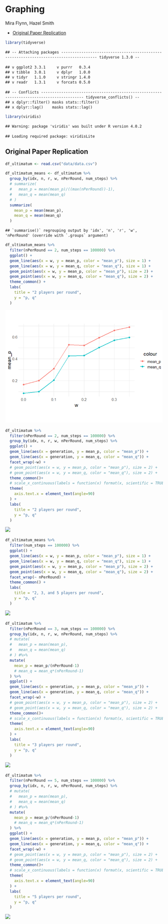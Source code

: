 Graphing
================
Mira Flynn, Hazel Smith

  - [Original Paper Replication](#original-paper-replication)

``` r
library(tidyverse)
```

    ## -- Attaching packages -------------------------------------------------------------------------------------- tidyverse 1.3.0 --

    ## v ggplot2 3.3.1     v purrr   0.3.4
    ## v tibble  3.0.1     v dplyr   1.0.0
    ## v tidyr   1.1.0     v stringr 1.4.0
    ## v readr   1.3.1     v forcats 0.5.0

    ## -- Conflicts ----------------------------------------------------------------------------------------- tidyverse_conflicts() --
    ## x dplyr::filter() masks stats::filter()
    ## x dplyr::lag()    masks stats::lag()

``` r
library(viridis)
```

    ## Warning: package 'viridis' was built under R version 4.0.2

    ## Loading required package: viridisLite

## Original Paper Replication

``` r
df_ultimatum <- read.csv("data/data.csv")
```

``` r
df_ultimatum_means <- df_ultimatum %>%
  group_by(idx, n, r, w, nPerRound, num_steps) %>%
  # summarize(
  #   mean_p = mean(mean_p)/((max(nPerRound))-1),
  #   mean_q = mean(mean_q)
  # )
  summarize(
    mean_p = mean(mean_p),
    mean_q = mean(mean_q)
  )
```

    ## `summarise()` regrouping output by 'idx', 'n', 'r', 'w', 'nPerRound' (override with `.groups` argument)

``` r
df_ultimatum_means %>%
  filter(nPerRound == 2, num_steps == 100000) %>%
  ggplot() +
  geom_line(aes(x = w, y = mean_p, color = "mean_p"), size = 1) +
  geom_line(aes(x = w, y = mean_q, color = "mean_q"), size = 1) +
  geom_point(aes(x = w, y = mean_p, color = "mean_p"), size = 2) +
  geom_point(aes(x = w, y = mean_q, color = "mean_q"), size = 2) +
  theme_common() + 
  labs(
    title = "2 players per round",
    y = "p, q"
  )
```

![](graphing_files/figure-gfm/original-replication-graph-1.png)<!-- -->

``` r
df_ultimatum %>%
  filter(nPerRound == 2, num_steps == 100000) %>%
  group_by(idx, n, r, w, nPerRound, num_steps) %>%
  ggplot() +
  geom_line(aes(x = generation, y = mean_p, color = "mean_p")) +
  geom_line(aes(x = generation, y = mean_q, color = "mean_q")) +
  facet_wrap(~w) +
  # geom_point(aes(x = w, y = mean_p, color = "mean_p"), size = 2) +
  # geom_point(aes(x = w, y = mean_q, color = "mean_q"), size = 2) +
  theme_common()+
  # scale_x_continuous(labels = function(x) format(x, scientific = TRUE)) +
  theme(
    axis.text.x = element_text(angle=90)
  ) +
  labs(
    title = "2 players per round",
    y = "p, q"
  )
```

![](graphing_files/figure-gfm/original-time-graph-1.png)<!-- -->

``` r
df_ultimatum_means %>%
  filter(num_steps == 100000) %>%
  ggplot() +
  geom_line(aes(x = w, y = mean_p, color = "mean_p"), size = 1) +
  geom_line(aes(x = w, y = mean_q, color = "mean_q"), size = 1) +
  geom_point(aes(x = w, y = mean_p, color = "mean_p"), size = 2) +
  geom_point(aes(x = w, y = mean_q, color = "mean_q"), size = 2) +
  facet_wrap(~ nPerRound) +
  theme_common() +
  labs(
    title = "2, 3, and 5 players per round",
    y = "p, q"
  )
```

![](graphing_files/figure-gfm/extension-graph-1.png)<!-- -->

``` r
df_ultimatum %>%
  filter(nPerRound == 3, num_steps == 100000) %>%
  group_by(idx, n, r, w, nPerRound, num_steps) %>%
  # mutate(
  #   mean_p = mean(mean_p),
  #   mean_q = mean(mean_q)
  # ) #%>%
  mutate(
    mean_p = mean_p/(nPerRound-1)
    # mean_q = mean_q*(nPerRound-1)
  ) %>%
  ggplot() +
  geom_line(aes(x = generation, y = mean_p, color = "mean_p")) +
  geom_line(aes(x = generation, y = mean_q, color = "mean_q")) +
  facet_wrap(~w) +
  # geom_point(aes(x = w, y = mean_p, color = "mean_p"), size = 2) +
  # geom_point(aes(x = w, y = mean_q, color = "mean_q"), size = 2) +
  theme_common()+
  # scale_x_continuous(labels = function(x) format(x, scientific = TRUE)) +
  theme(
    axis.text.x = element_text(angle=90)
  ) +
  labs(
    title = "3 players per round",
    y = "p, q"
  )
```

![](graphing_files/figure-gfm/unnamed-chunk-4-1.png)<!-- -->

``` r
df_ultimatum %>%
  filter(nPerRound == 5, num_steps == 100000) %>%
  group_by(idx, n, r, w, nPerRound, num_steps) %>%
  # mutate(
  #   mean_p = mean(mean_p),
  #   mean_q = mean(mean_q)
  # ) #%>%
  mutate(
    mean_p = mean_p/(nPerRound-1)
    # mean_q = mean_q*(nPerRound-1)
  ) %>%
  ggplot() +
  geom_line(aes(x = generation, y = mean_p, color = "mean_p")) +
  geom_line(aes(x = generation, y = mean_q, color = "mean_q")) +
  facet_wrap(~w) +
  # geom_point(aes(x = w, y = mean_p, color = "mean_p"), size = 2) +
  # geom_point(aes(x = w, y = mean_q, color = "mean_q"), size = 2) +
  theme_common()+
  # scale_x_continuous(labels = function(x) format(x, scientific = TRUE)) +
  theme(
    axis.text.x = element_text(angle=90)
  ) +
  labs(
    title = "5 players per round",
    y = "p, q"
  )
```

![](graphing_files/figure-gfm/unnamed-chunk-5-1.png)<!-- -->
